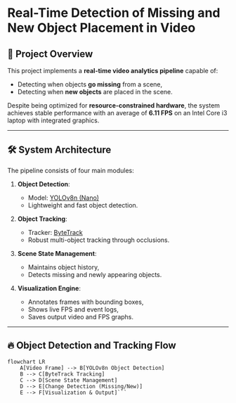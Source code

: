 # Real-Time Detection of Missing and New Object Placement in Video

## 🚀 Project Overview

This project implements a **real-time video analytics pipeline** capable of:
- Detecting when objects **go missing** from a scene,
- Detecting when **new objects** are placed in the scene.

Despite being optimized for **resource-constrained hardware**, the system achieves stable performance with an average of **6.11 FPS** on an Intel Core i3 laptop with integrated graphics.

---

## 🛠 System Architecture

The pipeline consists of four main modules:

1. **Object Detection**:  
   - Model: [YOLOv8n (Nano)](https://github.com/ultralytics/ultralytics)
   - Lightweight and fast object detection.

2. **Object Tracking**:  
   - Tracker: [ByteTrack](https://github.com/ifzhang/ByteTrack)
   - Robust multi-object tracking through occlusions.

3. **Scene State Management**:  
   - Maintains object history,
   - Detects missing and newly appearing objects.

4. **Visualization Engine**:  
   - Annotates frames with bounding boxes,
   - Shows live FPS and event logs,
   - Saves output video and FPS graphs.

---

## 🔥 Object Detection and Tracking Flow

```mermaid
flowchart LR
    A[Video Frame] --> B[YOLOv8n Object Detection]
    B --> C[ByteTrack Tracking]
    C --> D[Scene State Management]
    D --> E[Change Detection (Missing/New)]
    E --> F[Visualization & Output]```

